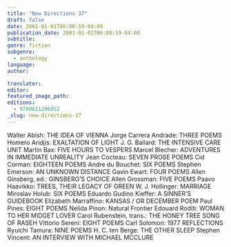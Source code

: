 ```yaml
---
title: "New Directions 37"
draft: false
date: 2001-01-01T06:00:19-04:00
publication_date: 2001-01-01T06:00:19-04:00
subtitle:
genre: fiction
subgenre:
  - anthology
language:
author:

translator:
editor:
featured_image_path:
editions:
  - 9780811206952
_slug: new-directions-37
---
```


Walter Abish: THE IDEA OF VIENNA Jorge Carrera Andrade: THREE POEMS Homero Aridjis: EXALTATION OF LIGHT J. G. Ballard: THE INTENSIVE CARE UNIT Martin Bax: FIVE HOURS TO VESPERS Marcel Blecher: ADVENTURES IN IMMEDIATE UNREALITY Jean Cocteau: SEVEN PROSE POEMS Cid Corman: EIGHTEEN POEMS Andre du Bouchet: SIX POEMS Stephen Emerson: AN UNKNOWN DISTANCE Gavin Ewart: FOUR POEMS Allen Ginsberg, ed.: GINSBERG’S CHOICE Allen Grossman: FIVE POEMS Paavo Haavikko: TREES, THEIR LEGACY OF GREEN W. J. Hollinger: MARRIAGE Miroslav Holub: SIX POEMS Eduardo Gudino Kieffer: A SINNER’S GUIDEBOOK Elizabeth Marraffino: KANSAS / OR DECEMBER POEM Paul Pines: EIGHT POEMS Nelida Pinon: Natural Frontier Edouard Roditi: WOMAN TO HER MIDGET LOVER Carol Rubenstein, trans.: THE HONEY TREE SONG OF RASEH Vittorio Sereni: EIGHT POEMS Carl Solomon: 1977 REFLECTIONS Ryuichi Tamura: NINE POEMS H. C. ten Berge: THE OTHER SLEEP Stephen Vincent: AN INTERVIEW WITH MICHAEL MCCLURE

